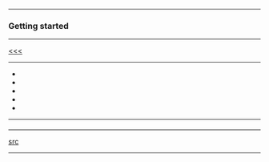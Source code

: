 
---

### Getting started

---

[<<<](https://github.com/ttltrk/ELSE/blob/master/SHELL/BUM/BUM.MD)

---

* <a href="#"></a>
* <a href="#"></a>
* <a href="#"></a>
* <a href="#"></a>
* <a href="#"></a>

---

<h4 id=""></h4>

---

[src](https://www.tutorialspoint.com/unix/unix-getting-started.htm)

---
